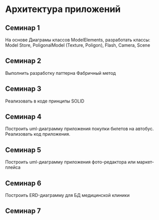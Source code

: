 # Архитектура приложений

## Семинар 1
На основе Диаграмы классов ModelElements, разработать классы: Model Store, PoligonalModel (Texture, Poligon), Flash, Camera, Scene

## Семинар 2
Выполнить разработку паттерна Фабричный метод

## Семинар 3
Реализовать в коде принципы SOLID

## Семинар 4
Построить uml-диаграмму приложения покупки билетов на автобус. Реализовать код приложения.

## Семинар 5
Построить uml-диаграмму приложения фото-редактора или маркет-плейса

## Семинар 6
Построить ERD-диаграмму для БД медицинской клиники

## Семинар 7


